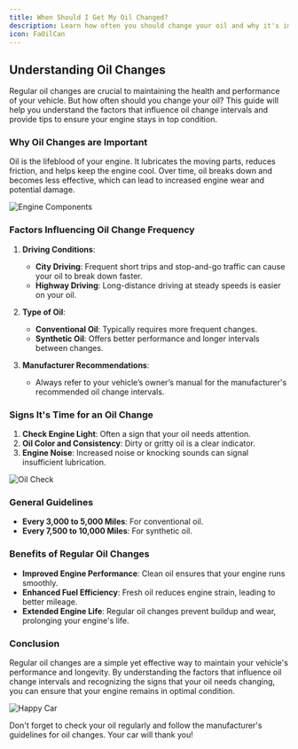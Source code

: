 ```yaml
---
title: When Should I Get My Oil Changed?
description: Learn how often you should change your oil and why it's important.
icon: FaOilCan
---
```


## Understanding Oil Changes

Regular oil changes are crucial to maintaining the health and performance of your vehicle. But how often should you change your oil? This guide will help you understand the factors that influence oil change intervals and provide tips to ensure your engine stays in top condition.

### Why Oil Changes are Important

Oil is the lifeblood of your engine. It lubricates the moving parts, reduces friction, and helps keep the engine cool. Over time, oil breaks down and becomes less effective, which can lead to increased engine wear and potential damage.

![Engine Components](/images/blog/oil/engine.jpg)

### Factors Influencing Oil Change Frequency

1. **Driving Conditions**: 
    - **City Driving**: Frequent short trips and stop-and-go traffic can cause your oil to break down faster.
    - **Highway Driving**: Long-distance driving at steady speeds is easier on your oil.
  
2. **Type of Oil**:
    - **Conventional Oil**: Typically requires more frequent changes.
    - **Synthetic Oil**: Offers better performance and longer intervals between changes.

3. **Manufacturer Recommendations**:
    - Always refer to your vehicle’s owner’s manual for the manufacturer's recommended oil change intervals.

### Signs It's Time for an Oil Change

1. **Check Engine Light**: Often a sign that your oil needs attention.
2. **Oil Color and Consistency**: Dirty or gritty oil is a clear indicator.
3. **Engine Noise**: Increased noise or knocking sounds can signal insufficient lubrication.

![Oil Check](/images/blog/oil/check.webp)

### General Guidelines

- **Every 3,000 to 5,000 Miles**: For conventional oil.
- **Every 7,500 to 10,000 Miles**: For synthetic oil.

### Benefits of Regular Oil Changes

- **Improved Engine Performance**: Clean oil ensures that your engine runs smoothly.
- **Enhanced Fuel Efficiency**: Fresh oil reduces engine strain, leading to better mileage.
- **Extended Engine Life**: Regular oil changes prevent buildup and wear, prolonging your engine's life.

### Conclusion

Regular oil changes are a simple yet effective way to maintain your vehicle's performance and longevity. By understanding the factors that influence oil change intervals and recognizing the signs that your oil needs changing, you can ensure that your engine remains in optimal condition.

![Happy Car](/images/blog/oil/happy.webp)

Don't forget to check your oil regularly and follow the manufacturer's guidelines for oil changes. Your car will thank you!

